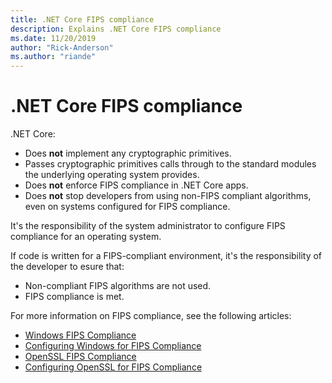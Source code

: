 ```yaml
---
title: .NET Core FIPS compliance
description: Explains .NET Core FIPS compliance
ms.date: 11/20/2019
author: "Rick-Anderson"
ms.author: "riande"
---
```


# .NET Core FIPS compliance

.NET Core:

* Does **not** implement any cryptographic primitives.
* Passes cryptographic primitives calls through to the standard modules the underlying operating system provides.
* Does **not** enforce FIPS compliance in .NET Core apps.
* Does **not** stop developers from using non-FIPS compliant algorithms, even on systems configured for FIPS compliance.

It's the responsibility of the system administrator to configure FIPS compliance for an operating system.

If code is written for a FIPS-compliant environment, it's the responsibility of the developer to esure that:

* Non-compliant FIPS algorithms are not used.
* FIPS compliance is met.

For more information on FIPS compliance, see the following articles:

* [Windows FIPS Compliance](/windows/security/threat-protection/fips-140-validation)
* [Configuring Windows for FIPS Compliance](/windows/security/threat-protection/security-policy-settings/system-cryptography-use-fips-compliant-algorithms-for-encryption-hashing-and-signing)
* [OpenSSL FIPS Compliance](https://www.openssl.org/docs/fips.html)
* [Configuring OpenSSL for FIPS Compliance](https://www.openssl.org/docs/fips/UserGuide.pdf)
